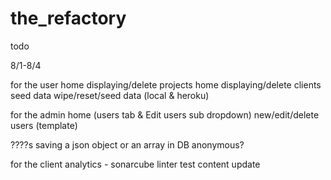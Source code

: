 # the_refactory

todo

8/1-8/4

for the user
  home displaying/delete projects
  home displaying/delete clients
  seed data
  wipe/reset/seed data (local & heroku)

for the admin
  home (users tab & Edit users sub dropdown)
  new/edit/delete users (template)


????s
saving a json object or an array in DB
anonymous?


for the client
analytics - sonarcube
linter
test
content update
